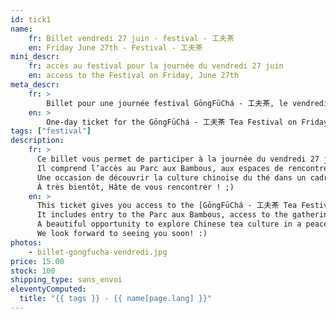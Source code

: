 ```yaml
---
id: tick1
name:
    fr: Billet vendredi 27 juin - festival - 工夫茶
    en: Friday June 27th - Festival - 工夫茶
mini_descr:
    fr: accès au festival pour la journée du vendredi 27 juin
    en: access to the Festival on Friday, June 27th
meta_descr:
    fr: >
        Billet pour une journée festival GōngFūChá - 工夫茶, le vendredi 27 juin. Donne accès au parc, aux animations, aux personnes exposantes et aux intervenantes.
    en: >
        One-day ticket for the GōngFūChá - 工夫茶 Tea Festival on Friday, June 27th. Includes access to the park, activities, exhibitors and guest presenters.
tags: ["festival"]
description: 
    fr: >
      Ce billet vous permet de participer à la journée du vendredi 27 juin au [festival GōngFūChá - 工夫茶](https://festival.gongfucha.fr).  
      Il comprend l’accès au Parc aux Bambous, aux espaces de rencontres, aux concerts, démonstrations et ateliers (en libre accès), ainsi qu’aux personnes exposantes et intervenantes.<!--more-->  
      Une occasion de découvrir la culture chinoise du thé dans un cadre exceptionnel et apaisant.  
      À très bientôt, Hâte de vous rencontrer ! ;)
    en: >
      This ticket gives you access to the [GōngFūChá - 工夫茶 Tea Festival](https://festival.gongfucha.fr) on Friday, June 27th.  
      It includes entry to the Parc aux Bambous, access to the gathering spaces, concerts, open-access workshops and performances, as well as to the exhibitors and guest presenters.<!--more-->   
      A beautiful opportunity to explore Chinese tea culture in a peaceful and inspiring setting.  
      We look forward to seeing you soon! :)
photos:
    - billet-gongfucha-vendredi.jpg
price: 15.00
stock: 100
shipping_type: sans_envoi
eleventyComputed:
  title: "{{ tags }} - {{ name[page.lang] }}"
---
```


